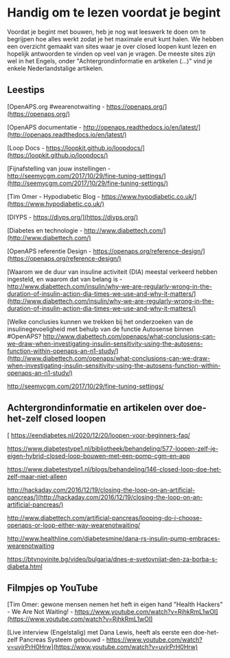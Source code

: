 # Handig om te lezen voordat je begint

Voordat je begint met bouwen, heb je nog wat leeswerk te doen om te begrijpen hoe alles werkt zodat je het maximale eruit kunt halen. We hebben een overzicht gemaakt van sites waar je over closed loopen kunt lezen en hopelijk antwoorden te vinden op veel van je vragen. De meeste sites zijn wel in het Engels, onder "Achtergrondinformatie en artikelen (...)" vind je enkele Nederlandstalige artikelen.

## Leestips

[OpenAPS.org #wearenotwaiting - https://openaps.org/](https://openaps.org/)

[OpenAPS documentatie - http://openaps.readthedocs.io/en/latest/](http://openaps.readthedocs.io/en/latest/)

[Loop Docs - https://loopkit.github.io/loopdocs/](https://loopkit.github.io/loopdocs/)

[Fijnafstelling van jouw instellingen - http://seemycgm.com/2017/10/29/fine-tuning-settings/](http://seemycgm.com/2017/10/29/fine-tuning-settings/)

[Tim Omer - Hypodiabetic Blog - https://www.hypodiabetic.co.uk/](https://www.hypodiabetic.co.uk/)

[DIYPS - https://diyps.org/](https://diyps.org/)

[Diabetes en technologie - http://www.diabettech.com/](http://www.diabettech.com/)

[OpenAPS referentie Design - https://openaps.org/reference-design/](https://openaps.org/reference-design/)

[Waarom we de duur van insuline activiteit (DIA) meestal verkeerd hebben ingesteld, en waarom dat van belang is - http://www.diabettech.com/insulin/why-we-are-regularly-wrong-in-the-duration-of-insulin-action-dia-times-we-use-and-why-it-matters/](http://www.diabettech.com/insulin/why-we-are-regularly-wrong-in-the-duration-of-insulin-action-dia-times-we-use-and-why-it-matters/)

[Welke conclusies kunnen we trekken bij het onderzoeken van de insulinegevoeligheid met behulp van de functie Autosense binnen #OpenAPS? http://www.diabettech.com/openaps/what-conclusions-can-we-draw-when-investigating-insulin-sensitivity-using-the-autosens-function-within-openaps-an-n1-study/](http://www.diabettech.com/openaps/what-conclusions-can-we-draw-when-investigating-insulin-sensitivity-using-the-autosens-function-within-openaps-an-n1-study/)

<http://seemycgm.com/2017/10/29/fine-tuning-settings/>

## Achtergrondinformatie en artikelen over doe-het-zelf closed loopen

[ https://eendiabetes.nl/2020/12/20/loopen-voor-beginners-faq/   
  
https://www.diabetestype1.nl/bibliotheek/behandeling/577-loopen-zelf-je-eigen-hybrid-closed-loop-bouwen-met-een-pomp-cgm-en-app   
  
https://www.diabetestype1.nl/blogs/behandeling/146-closed-loop-doe-het-zelf-maar-niet-alleen   
  
http://hackaday.com/2016/12/19/closing-the-loop-on-an-artificial-pancreas/](http://hackaday.com/2016/12/19/closing-the-loop-on-an-artificial-pancreas/)

<http://www.diabettech.com/artificial-pancreas/looping-do-i-choose-openaps-or-loop-either-way-wearenotwaiting/>

<http://www.healthline.com/diabetesmine/dana-rs-insulin-pump-embraces-wearenotwaiting>

<https://btvnovinite.bg/video/bulgaria/dnes-e-svetovnijat-den-za-borba-s-diabeta.html>

## Filmpjes op YouTube

[Tim Omer: gewone mensen nemen het heft in eigen hand "Health Hackers" - We Are Not Waiting! - https://www.youtube.com/watch?v=RjhkRmL1wOI](https://www.youtube.com/watch?v=RjhkRmL1wOI)

[Live interview (Engelstalig) met Dana Lewis, heeft als eerste een doe-het-zelf Pancreas Systeem gebouwd - https://www.youtube.com/watch?v=uvjrPrH0Hrw](https://www.youtube.com/watch?v=uvjrPrH0Hrw)
